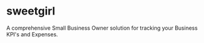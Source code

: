 # sweetgirl
A comprehensive Small Business Owner solution for tracking your Business KPI's and Expenses.
